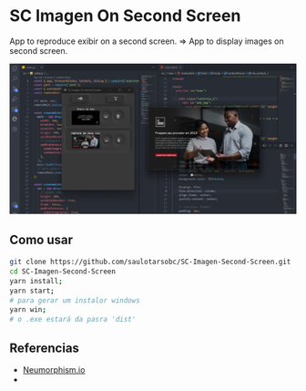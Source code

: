 # SC Imagen On Second Screen

App to reproduce exibir on a second screen. => App to display images on second screen.

![1680012554433](image/README/1680012554433.png)

## Como usar

```bash
git clone https://github.com/saulotarsobc/SC-Imagen-Second-Screen.git
cd SC-Imagen-Second-Screen
yarn install;
yarn start;
# para gerar um instalor windows
yarn win;
# o .exe estará da pasra 'dist'
```

## Referencias

* [Neumorphism.io](https://neumorphism.io)
*

